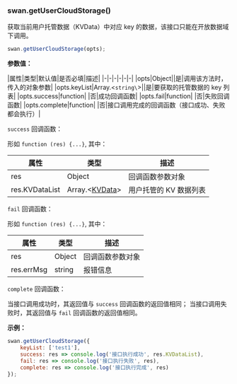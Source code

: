 ### swan.getUserCloudStorage()

获取当前用户托管数据（KVData）中对应 key 的数据，该接口只能在开放数据域下调用。

```js
swan.getUserCloudStorage(opts);
```

**参数值：**

|属性|类型|默认值|是否必填|描述|
|-|-|-|-|-|-|
|opts|Object||是|调用该方法时，传入的对象参数|
|opts.keyList|Array.<`string\`>||是|要获取的托管数据的 key 列表|
|opts.success|function| |否|成功回调函数|
|opts.fail|function| |否|失败回调函数|
|opts.complete|function| |否|接口调用完成的回调函数（接口成功、失败都会执行）|

`success` 回调函数：

形如 `function (res) {...}`, 其中：

|属性|类型|描述|
|-|-|-|
|res|Object|回调函数参数对象|
|res.KVDataList|Array.<[KVData](#KVData)\>|用户托管的 KV 数据列表|

`fail` 回调函数：

形如 `function (res) {...}`, 其中：

|属性|类型|描述|
|-|-|-|
|res|Object|回调函数参数对象|
|res.errMsg|string|报错信息|

`complete` 回调函数：

当接口调用成功时，其返回值与 `success` 回调函数的返回值相同；
当接口调用失败时，其返回值与 `fail` 回调函数的返回值相同。

**示例：**

```js
swan.getUserCloudStorage({
    keyList: ['test1'],
    success: res => console.log('接口执行成功', res.KVDataList),
    fail: res => console.log('接口执行失败', res),
    complete: res => console.log('接口执行完成', res)
});
```